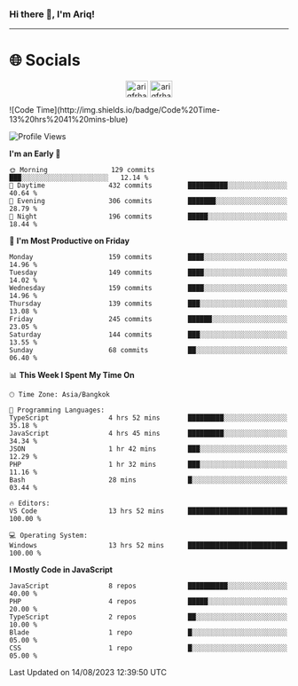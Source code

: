 ### Hi there 👋, I'm Ariq!
<hr>
<h1 align="">🌐 Socials</h1>
<p align="center">
<a href="https://www.linkedin.com/in/ariqfarhan/" target="blank"><img align="center" src="https://raw.githubusercontent.com/rahuldkjain/github-profile-readme-generator/master/src/images/icons/Social/linked-in-alt.svg" alt="ariqfrhan" height="30" width="40" /></a>
<a href="https://instagram.com/ariqfrhan" target="blank"><img align="center" src="https://raw.githubusercontent.com/rahuldkjain/github-profile-readme-generator/master/src/images/icons/Social/instagram.svg" alt="ariqfrhan" height="30" width="40" /></a>
</p>
<!--START_SECTION:waka-->
![Code Time](http://img.shields.io/badge/Code%20Time-13%20hrs%2041%20mins-blue)

![Profile Views](http://img.shields.io/badge/Profile%20Views-70-blue)

**I'm an Early 🐤** 

```text
🌞 Morning                129 commits         ███░░░░░░░░░░░░░░░░░░░░░░   12.14 % 
🌆 Daytime                432 commits         ██████████░░░░░░░░░░░░░░░   40.64 % 
🌃 Evening                306 commits         ███████░░░░░░░░░░░░░░░░░░   28.79 % 
🌙 Night                  196 commits         █████░░░░░░░░░░░░░░░░░░░░   18.44 % 
```
📅 **I'm Most Productive on Friday** 

```text
Monday                   159 commits         ████░░░░░░░░░░░░░░░░░░░░░   14.96 % 
Tuesday                  149 commits         ████░░░░░░░░░░░░░░░░░░░░░   14.02 % 
Wednesday                159 commits         ████░░░░░░░░░░░░░░░░░░░░░   14.96 % 
Thursday                 139 commits         ███░░░░░░░░░░░░░░░░░░░░░░   13.08 % 
Friday                   245 commits         ██████░░░░░░░░░░░░░░░░░░░   23.05 % 
Saturday                 144 commits         ███░░░░░░░░░░░░░░░░░░░░░░   13.55 % 
Sunday                   68 commits          ██░░░░░░░░░░░░░░░░░░░░░░░   06.40 % 
```


📊 **This Week I Spent My Time On** 

```text
🕑︎ Time Zone: Asia/Bangkok

💬 Programming Languages: 
TypeScript               4 hrs 52 mins       █████████░░░░░░░░░░░░░░░░   35.18 % 
JavaScript               4 hrs 45 mins       █████████░░░░░░░░░░░░░░░░   34.34 % 
JSON                     1 hr 42 mins        ███░░░░░░░░░░░░░░░░░░░░░░   12.29 % 
PHP                      1 hr 32 mins        ███░░░░░░░░░░░░░░░░░░░░░░   11.16 % 
Bash                     28 mins             █░░░░░░░░░░░░░░░░░░░░░░░░   03.44 % 

🔥 Editors: 
VS Code                  13 hrs 52 mins      █████████████████████████   100.00 % 

💻 Operating System: 
Windows                  13 hrs 52 mins      █████████████████████████   100.00 % 
```

**I Mostly Code in JavaScript** 

```text
JavaScript               8 repos             ██████████░░░░░░░░░░░░░░░   40.00 % 
PHP                      4 repos             █████░░░░░░░░░░░░░░░░░░░░   20.00 % 
TypeScript               2 repos             ██░░░░░░░░░░░░░░░░░░░░░░░   10.00 % 
Blade                    1 repo              █░░░░░░░░░░░░░░░░░░░░░░░░   05.00 % 
CSS                      1 repo              █░░░░░░░░░░░░░░░░░░░░░░░░   05.00 % 
```




 Last Updated on 14/08/2023 12:39:50 UTC
<!--END_SECTION:waka-->
